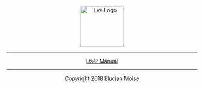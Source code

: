 <p align="center">
<a href="https://sagecode.net/eve-lang" target="_blank" align="center">
<img src="https://sagecode.net/wp-content/uploads/2019/03/eve-logo.png" alt="Eve Logo" width="114" height="107" ></img>
</a>
</p>

------------------------------------------------------------------------------------------
<p align="center"> <a href=manual/readme.md>User Manual</a>
</p>

------------------------------------------------------------------------------------------
<p align="center">
Copyright 2018 Elucian Moise
</p>

